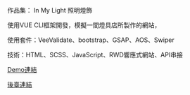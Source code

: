 作品集： In My Light 照明燈飾

使用VUE CLI框架開發，模擬一間燈具店所製作的網站，

使用套件：VeeValidate、bootstrap、GSAP、AOS、Swiper

技術：HTML、SCSS、JavaScript、RWD響應式網站、API串接

<a href="https://summogiu.github.io/vue-cli-api/dist/#/frontPage">Demo連結</a>

<a href="https://summogiu.github.io/vue-cli-api/dist/#/login">後臺連結</a>
